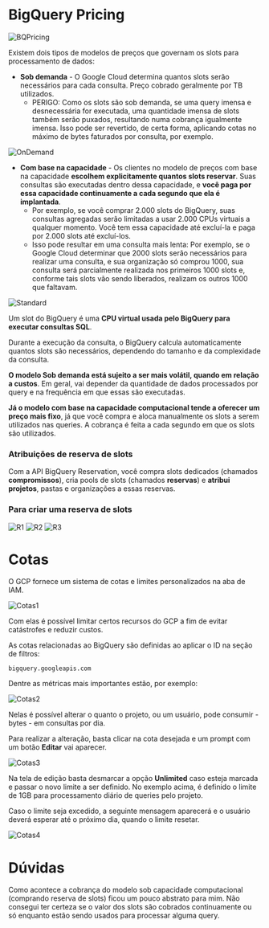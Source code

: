 # BigQuery Pricing

![BQPricing](./img/BQPricing.png)

Existem dois tipos de modelos de preços que governam os slots para processamento de dados:

- **Sob demanda** - O Google Cloud determina quantos slots serão necessários para cada consulta. Preço cobrado geralmente por TB utilizados.
  - PERIGO: Como os slots são sob demanda, se uma query imensa e desnecessária for executada, uma quantidade imensa de slots também serão puxados, resultando numa cobrança igualmente imensa. Isso pode ser revertido, de certa forma, aplicando cotas no máximo de bytes faturados por consulta, por exemplo.

![OnDemand](./img/OnDemand.png)

- **Com base na capacidade** - Os clientes no modelo de preços com base na capacidade **escolhem explicitamente quantos slots reservar**. Suas consultas são executadas dentro dessa capacidade, e **você paga por essa capacidade continuamente a cada segundo que ela é implantada**. 
  - Por exemplo, se você comprar 2.000 slots do BigQuery, suas consultas agregadas serão limitadas a usar 2.000 CPUs virtuais a qualquer momento. Você tem essa capacidade até excluí-la e paga por 2.000 slots até excluí-los.
  - Isso pode resultar em uma consulta mais lenta: Por exemplo, se o Google Cloud determinar que 2000 slots serão necessários para realizar uma consulta, e sua organização só comprou 1000, sua consulta será parcialmente realizada nos primeiros 1000 slots e, conforme tais slots vão sendo liberados, realizam os outros 1000 que faltavam.

![Standard](./img/Standard.png)

Um slot do BigQuery é uma **CPU virtual usada pelo BigQuery para executar consultas SQL**. 

Durante a execução da consulta, o BigQuery calcula automaticamente quantos slots são necessários, dependendo do tamanho e da complexidade da consulta.

**O modelo Sob demanda está sujeito a ser mais volátil, quando em relação a custos**. Em geral, vai depender da quantidade de dados processados por query e na frequência em que essas são executadas.

**Já o modelo com base na capacidade computacional tende a oferecer um preço mais fixo**, já que você compra e aloca manualmente os slots a serem utilizados nas queries. A cobrança é feita a cada segundo em que os slots são utilizados.

### Atribuições de reserva de slots
Com a API BigQuery Reservation, você compra slots dedicados (chamados **compromissos**), cria pools de slots (chamados **reservas**) e **atribui projetos**, pastas e organizações a essas reservas.

### Para criar uma reserva de slots
![R1](./img/Reserva1.png)
![R2](./img/Reserva2.png)
![R3](./img/Reserva3.png)

# Cotas
O GCP fornece um sistema de cotas e limites personalizados na aba de IAM. 

![Cotas1](./img/Cotas1.png)

Com elas é possível limitar certos recursos do GCP a fim de evitar catástrofes e reduzir custos.

As cotas relacionadas ao BigQuery são definidas ao aplicar o ID na seção de filtros:

    bigquery.googleapis.com

Dentre as métricas mais importantes estão, por exemplo:

![Cotas2](./img/Cotas2.png)

Nelas é possível alterar o quanto o projeto, ou um usuário, pode consumir - bytes - em consultas por dia.

Para realizar a alteração, basta clicar na cota desejada e um prompt com um botão **Editar** vai aparecer.

![Cotas3](./img/Cotas3.png)

Na tela de edição basta desmarcar a opção **Unlimited** caso esteja marcada e passar o novo limite a ser definido. No exemplo acima, é definido o limite de 1GB para processamento diário de queries pelo projeto.

Caso o limite seja excedido, a seguinte mensagem aparecerá e o usuário deverá esperar até o próximo dia, quando o limite resetar.

![Cotas4](./img/Cotas4.png)

# Dúvidas
Como acontece a cobrança do modelo sob capacidade computacional (comprando reserva de slots) ficou um pouco abstrato para mim. Não consegui ter certeza se o valor dos slots são cobrados continuamente ou só enquanto estão sendo usados para processar alguma query.